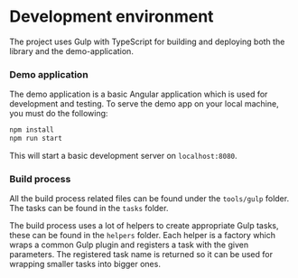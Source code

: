 # Development environment

The project uses Gulp with TypeScript for building and deploying both the library and the demo-application.

### Demo application

The demo application is a basic Angular application which is used for development and testing. To serve the demo app on your local machine, you must do the following:

```bash
npm install
npm run start
```

This will start a basic development server on `localhost:8080`.

### Build process

All the build process related files can be found under the `tools/gulp` folder. The tasks can be found in the `tasks` folder. 

The build process uses a lot of helpers to create appropriate Gulp tasks, these can be found in the `helpers` folder. Each helper is a factory which wraps a common Gulp plugin and registers a task with the given parameters. The registered task name is returned so it can be used for wrapping smaller tasks into bigger ones.